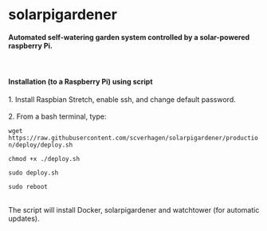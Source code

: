 # solarpigardener
<h4>Automated self-watering garden system controlled by a solar-powered raspberry Pi.</h4>
<br>
<h4>Installation (to a Raspberry Pi) using script</h4>
1.  Install Raspbian Stretch, enable ssh, and change default password.<br><br>
2.  From a bash terminal, type:<br>
<code>
wget https://raw.githubusercontent.com/scverhagen/solarpigardener/production/deploy/deploy.sh <br>
chmod +x ./deploy.sh<br>
sudo deploy.sh<br>
sudo reboot<br>
</code>
<br>
The script will install Docker, solarpigardener and watchtower (for automatic updates).

